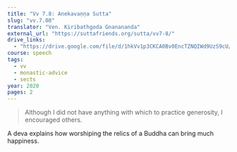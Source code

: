 ```yaml
---
title: "Vv 7.8: Anekavaṇṇa Sutta"
slug: "vv.7.08"
translator: "Ven. Kiribathgoda Gnanananda"
external_url: "https://suttafriends.org/sutta/vv7-8/"
drive_links:
  - "https://drive.google.com/file/d/1hkVv1p3CKCA0Bv0EncTZNQIWd9UzS9cU/view?usp=drivesdk"
course: speech
tags:
  - vv
  - monastic-advice
  - sects
year: 2020
pages: 2
---
```


> Although I did not have anything with which to practice generosity, I encouraged others.

A deva explains how worshiping the relics of a Buddha can bring much happiness.

